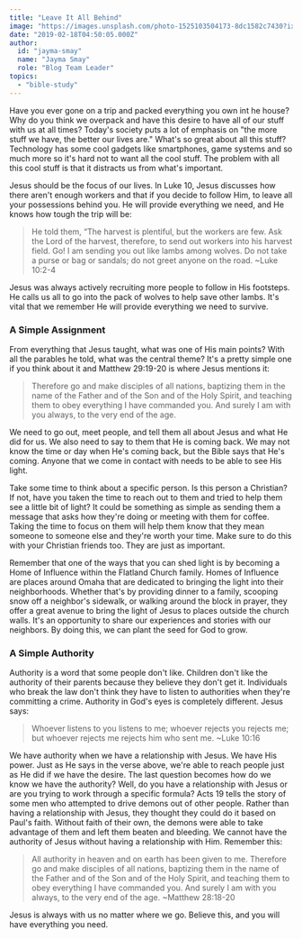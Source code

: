 ```yaml
---
title: "Leave It All Behind"
image: "https://images.unsplash.com/photo-1525103504173-8dc1582c7430?ixlib=rb-1.2.1&q=85&fm=jpg&crop=entropy&cs=srgb&ixid=eyJhcHBfaWQiOjk2NjF9"
date: "2019-02-18T04:50:05.000Z"
author:
  id: "jayma-smay"
  name: "Jayma Smay"
  role: "Blog Team Leader"
topics:
  - "bible-study"
---
```

Have you ever gone on a trip and packed everything you own int he house?  Why do you think we overpack and have this desire to have all of our stuff with us at all times?  Today's society puts a lot of emphasis on "the more stuff we have, the better our lives are."  What's so great about all this stuff?  Technology has some cool gadgets like smartphones, game systems and so much more so it's hard not to want all the cool stuff.  The problem with all this cool stuff is that it distracts us from what's important.

Jesus should be the focus of our lives.   In Luke 10, Jesus discusses how there aren't enough workers and that if you decide to follow Him, to leave all your possessions behind you.  He will provide everything we need, and He knows how tough the trip will be:

> He told them, “The harvest is plentiful, but the workers are few. Ask the Lord of the harvest, therefore, to send out workers into his harvest field. Go! I am sending you out like lambs among wolves. Do not take a purse or bag or sandals; do not greet anyone on the road. ~Luke 10:2-4

Jesus was always actively recruiting more people to follow in His footsteps.  He calls us all to go into the pack of wolves to help save other lambs.  It's vital that we remember He will provide everything we need to survive.


### A Simple Assignment

From everything that Jesus taught, what was one of His main points?  With all the parables he told, what was the central theme?  It's a pretty simple one if you think about it and Matthew 29:19-20 is where Jesus mentions it:

> Therefore go and make disciples of all nations, baptizing them in the name of the Father and of the Son and of the Holy Spirit, and teaching them to obey everything I have commanded you. And surely I am with you always, to the very end of the age.

We need to go out, meet people, and tell them all about Jesus and what He did for us.  We also need to say to them that He is coming back.  We may not know the time or day when He's coming back, but the Bible says that He's coming.  Anyone that we come in contact with needs to be able to see His light.

Take some time to think about a specific person.  Is this person a Christian?  If not, have you taken the time to reach out to them and tried to help them see a little bit of light?  It could be something as simple as sending them a message that asks how they're doing or meeting with them for coffee.  Taking the time to focus on them will help them know that they mean someone to someone else and they're worth your time.  Make sure to do this with your Christian friends too.  They are just as important.

Remember that one of the ways that you can shed light is by becoming a Home of Influence within the Flatland Church family.  Homes of Influence are places around Omaha that are dedicated to bringing the light into their neighborhoods.  Whether that's by providing dinner to a family, scooping snow off a neighbor's sidewalk, or walking around the block in prayer, they offer a great avenue to bring the light of Jesus to places outside the church walls.  It's an opportunity to share our experiences and stories with our neighbors.  By doing this, we can plant the seed for God to grow.


### A Simple Authority

Authority is a word that some people don't like.  Children don't like the authority of their parents because they believe they don't get it.  Individuals who break the law don't think they have to listen to authorities when they're committing a crime.  Authority in God's eyes is completely different.  Jesus says:

> Whoever listens to you listens to me; whoever rejects you rejects me; but whoever rejects me rejects him who sent me.  ~Luke 10:16

We have authority when we have a relationship with Jesus.  We have His power.  Just as He says in the verse above, we're able to reach people just as He did if we have the desire.  The last question becomes how do we know we have the authority?  Well, do you have a relationship with Jesus or are you trying to work through a specific formula?  Acts 19 tells the story of some men who attempted to drive demons out of other people.  Rather than having a relationship with Jesus, they thought they could do it based on Paul's faith.  Without faith of their own, the demons were able to take advantage of them and left them beaten and bleeding.  We cannot have the authority of Jesus without having a relationship with Him.  Remember this:

> All authority in heaven and on earth has been given to me. Therefore go and make disciples of all nations, baptizing them in the name of the Father and of the Son and of the Holy Spirit, and teaching them to obey everything I have commanded you. And surely I am with you always, to the very end of the age. ~Matthew 28:18-20

Jesus is always with us no matter where we go.  Believe this, and you will have everything you need.


